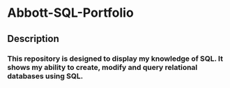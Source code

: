 # Abbott-SQL-Portfolio
## Description 
### This repository is designed to display my knowledge of SQL. It shows my ability to create, modify and query relational databases using SQL. 
